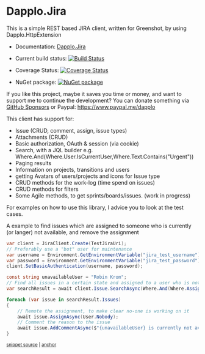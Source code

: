 # Dapplo.Jira <!-- include: readme.md -->
This is a simple REST based JIRA client, written for Greenshot, by using Dapplo.HttpExtension

- Documentation: [Dapplo.Jira](https://www.dapplo.net/Dapplo.Jira/index.html)

- Current build status: [![Build Status](https://dev.azure.com/Dapplo/Dapplo%20framework/_apis/build/status/dapplo.Dapplo.Jira?branchName=master)](https://dev.azure.com/Dapplo/Dapplo%20framework/_build/latest?definitionId=12&branchName=master)
- Coverage Status: [![Coverage Status](https://coveralls.io/repos/github/dapplo/Dapplo.Jira/badge.svg?branch=master)](https://coveralls.io/github/dapplo/Dapplo.Jira?branch=master)
- NuGet package: [![NuGet package](https://badge.fury.io/nu/Dapplo.Jira.svg)](https://badge.fury.io/nu/Dapplo.Jira)

If you like this project, maybe it saves you time or money, and want to support me to continue the development?
You can donate something via [GitHub Sponsors](https://github.com/sponsors/Lakritzator) or Paypal: https://www.paypal.me/dapplo

This client has support for:

* Issue (CRUD, comment, assign, issue types)
* Attachments (CRUD)
* Basic authorization, OAuth & session (via cookie)
* Search, with a JQL builder e.g. Where.And(Where.User.IsCurrentUser,Where.Text.Contains("Urgent"))
* Paging results
* Information on projects, transitions and users
* getting Avatars of users/projects and icons for Issue type 
* CRUD methods for the work-log (time spend on issues)
* CRUD methods for filters
* Some Agile methods, to get sprints/boards/issues. (work in progress)

For examples on how to use this library, I advice you to look at the test cases.

A example to find issues which are assigned to someone who is currently (or langer) not available, and remove the assignment
<!-- snippet: SearchExample -->
<a id='snippet-searchexample'></a>
```cs
var client = JiraClient.Create(TestJiraUri);
// Preferably use a "bot" user for maintenance
var username = Environment.GetEnvironmentVariable("jira_test_username");
var password = Environment.GetEnvironmentVariable("jira_test_password");
client.SetBasicAuthentication(username, password);

const string unavailableUser = "Robin Krom";
// Find all issues in a certain state and assigned to a user who is not available
var searchResult = await client.Issue.SearchAsync(Where.And(Where.Assignee.Is(unavailableUser), Where.Status.Is("Building")));

foreach (var issue in searchResult.Issues)
{
    // Remote the assignment, to make clear no-one is working on it
    await issue.AssignAsync(User.Nobody);
    // Comment the reason to the issue
    await issue.AddCommentAsync($"{unavailableUser} is currently not available.");
}
```
<sup><a href='/src/Dapplo.Jira.Tests/IssueTests.cs#L226-L244' title='Snippet source file'>snippet source</a> | <a href='#snippet-searchexample' title='Start of snippet'>anchor</a></sup>
<!-- endSnippet -->
<!-- endInclude -->
